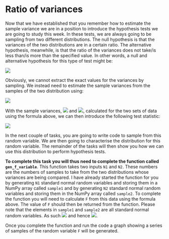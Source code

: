 # Ratio of variances

Now that we have established that you remember how to estimate the sample variance we are in a position to introduce the hypothesis tests we are going to study this week.  In these tests, we are always going to be sampling from two different distributions.  The null hypothesis is that the variances of the two distributions are in a certain ratio.  The alternative hypothesis, meanwhile, is that the ratio of the variances does not take/is less than/is more than the specified value.  In other words, a null and alternative hypothesis for this type of test might be:

![](https://render.githubusercontent.com/render/math?math=H_0:\frac{\sigma_1^2}{\sigma_2^2}=\lambda_0\qquad\qquad\H_1:\frac{\sigma_1^2}{\sigma_2^2}\ne\lambda_0)

Obviously, we cannot extract the exact values for the variances by sampling. We instead need to estimate the sample variances from the samples of the two distribution using:

![](https://render.githubusercontent.com/render/math?math=s^2=\frac{n}{n-1}\left[\frac{1}{n}\sum_{i=1}^nX_i^2-\left(\frac{1}{n}\sum_{i=1}^nX_i\right)^2\right])

With the sample variances, ![](https://render.githubusercontent.com/render/math?math=S_1^2) and ![](https://render.githubusercontent.com/render/math?math=S_2^2), calculated for the two sets of data using the formula above, we can then introduce the following test statistic:

![](https://render.githubusercontent.com/render/math?math=F=\frac{\left(\frac{S_1^2}{\sigma_1^2}\right)}{\left(\frac{S_2^2}{\sigma_2^2}\right)}=\frac{1}{\lambda_0}\frac{S_1^2}{S_2^2})

In the next couple of tasks, you are going to write code to sample from this random variable.  We are then going to characterise the distribution for this random variable.  The remainder of the tasks will then show you how we can use this distribution to perform hypothesis tests.

__To complete this task you will thus need to complete the function called `gen_f_variable`__.  This function takes two inputs `N1` and `N2`.  These numbers are the numbers of samples to take from the two distributions whose variances are being compared.  I have already started the function for you by generating `N1` standard normal random variables and storing them in a NumPy array called `sample1` and by generating `N2` standard normal random variables and storing them in the NumPy array called `sample2`.  To complete the function you will need to calculate `F` from this data using the formula above.  The value of `F` should then be returned from the function.  Please note that the elements in `sample1` and `sample2` are all standard normal random variables.  As such ![](https://render.githubusercontent.com/render/math?math=\sigma_1=\sigma_2) and hence ![](https://render.githubusercontent.com/render/math?math=\lambda_0=1).

Once you complete the function and run the code a graph showing a series of samples of the random variable `F` will be generated.
    
